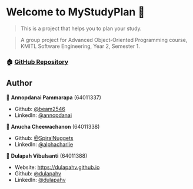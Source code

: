 # Welcome to MyStudyPlan 👋

> This is a project that helps you to plan your study.

> A group project for Advanced Object-Oriented Programming course, KMITL Software Engineering, Year 2, Semester 1.

### 🏠 [GitHub Repository](https://github.com/dulapahv/MyStudyPlan)

## Author

👤 **Annopdanai Pammarapa** (64011337)

* Github: [@beam2546](https://github.com/beam2546)
* LinkedIn: [@annopdanai](https://linkedin.com/in/annopdanai)

👤 **Anucha Cheewachanon** (64011338)

* Github: [@SpiralNuggets](https://github.com/SpiralNuggets)
* LinkedIn: [@alphacharlie](https://linkedin.com/in/alphacharlie)

👤 **Dulapah Vibulsanti** (64011388)

* Website: https://dulapahv.github.io
* Github: [@dulapahv](https://github.com/dulapahv)
* LinkedIn: [@dulapahv](https://linkedin.com/in/dulapahv)

